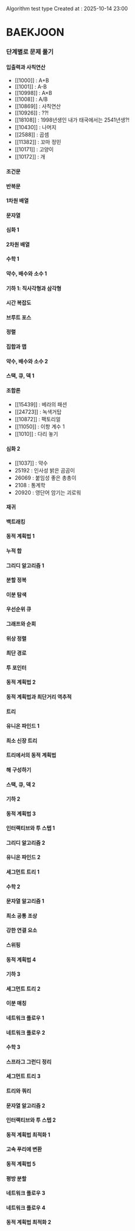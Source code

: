 Algorithm test type
Created at : 2025-10-14 23:00

# BAEKJOON
### 단계별로 문제 풀기
#### 입출력과 사칙연산
- [[1000]] : A+B
- [[1001]] : A-B
- [[10998]] : A×B
- [[1008]] : A/B
- [[10869]] : 사칙연산
- [[10926]] : ??!
- [[18108]] : 1998년생인 내가 태국에서는 2541년생?!
- [[10430]] : 나머지
- [[2588]] : 곱셈
- [[11382]] : 꼬마 정민
- [[10171]] : 고양이
- [[10172]] : 개
#### 조건문
#### 반복문
#### 1차원 배열
#### 문자열
#### 심화 1
#### 2차원 배열
#### 수학 1
#### 약수, 배수와 소수 1
#### 기하 1: 직사각형과 삼각형
#### 시간 복잡도
#### 브루트 포스
#### 정렬
#### 집합과 맵
#### 약수, 배수와 소수 2
#### 스택, 큐, 덱 1
#### 조합론
- [[15439]] : 베라의 패션
- [[24723]] : 녹색거탑
- [[10872]] : 팩토리얼
- [[11050]] : 이항 계수 1
- [[1010]] : 다리 놓기
#### 심화 2
- [[1037]] : 약수
- 25192 : 인사성 밝은 곰곰이
- 26069 : 붙임성 좋은 총총이
- 2108 : 통계학
- 20920 : 영단어 암기는 괴로워
#### 재귀
#### 백트래킹
#### 동적 계획법 1
#### 누적 합
#### 그리디 알고리즘 1
#### 분할 정복
#### 이분 탐색
#### 우선순위 큐
#### 그래프와 순회
#### 위상 정렬
#### 최단 경로
#### 투 포인터
#### 동적 계획법 2
#### 동적 계획법과 최단거리 역추적
#### 트리
#### 유니온 파인드 1
#### 최소 신장 트리
#### 트리에서의 동적 계획법
#### 해 구성하기
#### 스택, 큐, 덱 2
#### 기하 2
#### 동적 계획법 3
#### 인터랙티브와 투 스텝 1
#### 그리디 알고리즘 2
#### 유니온 파인드 2
#### 세그먼트 트리 1
#### 수학 2
#### 문자열 알고리즘 1
#### 최소 공통 조상
#### 강한 연결 요소
#### 스위핑
#### 동적 계획법 4
#### 기하 3
#### 세그먼트 트리 2
#### 이분 매칭
#### 네트워크 플로우 1
#### 네트워크 플로우 2
#### 수학 3
#### 스프라그 그런디 정리
#### 세그먼트 트리 3
#### 트리와 쿼리
#### 문자열 알고리즘 2
#### 인터랙티브와 투 스텝 2
#### 동적 계획법 최적화 1
#### 고속 푸리에 변환
#### 동적 계획법 5
#### 평방 분할
#### 네트워크 플로우 3
#### 네트워크 플로우 4
#### 동적 계획법 최적화 2 